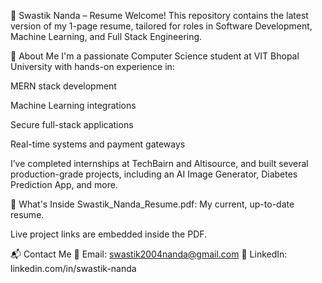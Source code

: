 📄 Swastik Nanda – Resume
Welcome! This repository contains the latest version of my 1-page resume, tailored for roles in Software Development, Machine Learning, and Full Stack Engineering.

🔹 About Me
I'm a passionate Computer Science student at VIT Bhopal University with hands-on experience in:

MERN stack development

Machine Learning integrations

Secure full-stack applications

Real-time systems and payment gateways

I’ve completed internships at TechBairn and Altisource, and built several production-grade projects, including an AI Image Generator, Diabetes Prediction App, and more.

📌 What's Inside
Swastik_Nanda_Resume.pdf: My current, up-to-date resume.

Live project links are embedded inside the PDF.

📬 Contact Me
📧 Email: swastik2004nanda@gmail.com
🔗 LinkedIn: linkedin.com/in/swastik-nanda
